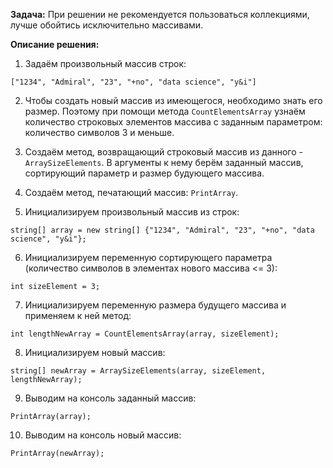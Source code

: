 **Задача:** При решении не рекомендуется пользоваться коллекциями, лучше обойтись исключительно массивами.

**Описание решения:**
1. Задаём произвольный массив строк: 
```
["1234", "Admiral", "23", "+no", "data science", "y&i"]
```
2. Чтобы создать новый массив из имеющегося, необходимо знать его размер. Поэтому при помощи метода ```CountElementsArray``` узнаём количество строковых элементов массива с заданным параметром: количество символов 3 и меньше.

3. Создаём метод, возвращающий строковый массив из данного - ```ArraySizeElements```. 
В аргументы к нему берём заданный массив, сортирующий параметр и размер будующего массива.

4. Создаём метод, печатающий массив: ```PrintArray```.

5. Инициализируем произвольный массив из строк:
```
string[] array = new string[] {"1234", "Admiral", "23", "+no", "data science", "y&i"};
 ```
 6. Инициализируем переменную сортирующего параметра (количество символов в элементах нового массива <= 3):
 ```
 int sizeElement = 3; 
```
7. Инициализируем переменную размера будущего массива и применяем к ней метод:
```
int lengthNewArray = CountElementsArray(array, sizeElement);
```
8. Инициализируем новый массив:
```
string[] newArray = ArraySizeElements(array, sizeElement, lengthNewArray);
```
9. Выводим на консоль заданный массив:
```
PrintArray(array);
```

10. Выводим на консоль новый массив:
```
PrintArray(newArray); 
```